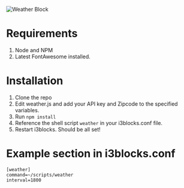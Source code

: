 ![Weather Block](http://i.imgur.com/Og4Ene8.png)

# Requirements
1. Node and NPM
2. Latest FontAwesome installed.

# Installation
1. Clone the repo
2. Edit weather.js and add your API key and Zipcode to the specified variables.
3. Run `npm install`
4. Reference the shell script `weather` in your i3blocks.conf file.
5. Restart i3blocks. Should be all set!

# Example section in i3blocks.conf
    [weather]
    command=~/scripts/weather
    interval=1800
